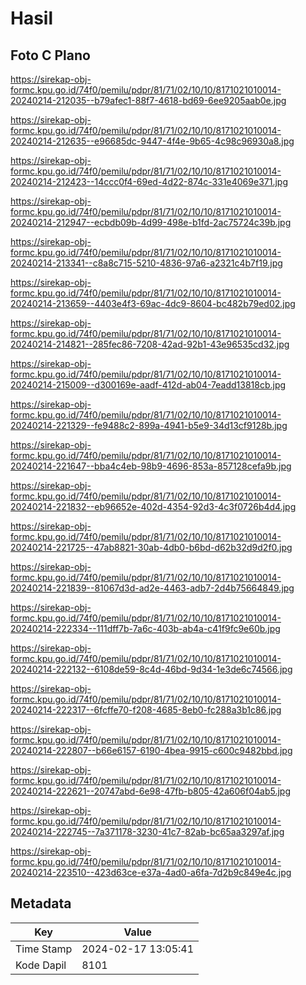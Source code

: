# Hasil

## Foto C Plano

https://sirekap-obj-formc.kpu.go.id/74f0/pemilu/pdpr/81/71/02/10/10/8171021010014-20240214-212035--b79afec1-88f7-4618-bd69-6ee9205aab0e.jpg

https://sirekap-obj-formc.kpu.go.id/74f0/pemilu/pdpr/81/71/02/10/10/8171021010014-20240214-212635--e96685dc-9447-4f4e-9b65-4c98c96930a8.jpg

https://sirekap-obj-formc.kpu.go.id/74f0/pemilu/pdpr/81/71/02/10/10/8171021010014-20240214-212423--14ccc0f4-69ed-4d22-874c-331e4069e371.jpg

https://sirekap-obj-formc.kpu.go.id/74f0/pemilu/pdpr/81/71/02/10/10/8171021010014-20240214-212947--ecbdb09b-4d99-498e-b1fd-2ac75724c39b.jpg

https://sirekap-obj-formc.kpu.go.id/74f0/pemilu/pdpr/81/71/02/10/10/8171021010014-20240214-213341--c8a8c715-5210-4836-97a6-a2321c4b7f19.jpg

https://sirekap-obj-formc.kpu.go.id/74f0/pemilu/pdpr/81/71/02/10/10/8171021010014-20240214-213659--4403e4f3-69ac-4dc9-8604-bc482b79ed02.jpg

https://sirekap-obj-formc.kpu.go.id/74f0/pemilu/pdpr/81/71/02/10/10/8171021010014-20240214-214821--285fec86-7208-42ad-92b1-43e96535cd32.jpg

https://sirekap-obj-formc.kpu.go.id/74f0/pemilu/pdpr/81/71/02/10/10/8171021010014-20240214-215009--d300169e-aadf-412d-ab04-7eadd13818cb.jpg

https://sirekap-obj-formc.kpu.go.id/74f0/pemilu/pdpr/81/71/02/10/10/8171021010014-20240214-221329--fe9488c2-899a-4941-b5e9-34d13cf9128b.jpg

https://sirekap-obj-formc.kpu.go.id/74f0/pemilu/pdpr/81/71/02/10/10/8171021010014-20240214-221647--bba4c4eb-98b9-4696-853a-857128cefa9b.jpg

https://sirekap-obj-formc.kpu.go.id/74f0/pemilu/pdpr/81/71/02/10/10/8171021010014-20240214-221832--eb96652e-402d-4354-92d3-4c3f0726b4d4.jpg

https://sirekap-obj-formc.kpu.go.id/74f0/pemilu/pdpr/81/71/02/10/10/8171021010014-20240214-221725--47ab8821-30ab-4db0-b6bd-d62b32d9d2f0.jpg

https://sirekap-obj-formc.kpu.go.id/74f0/pemilu/pdpr/81/71/02/10/10/8171021010014-20240214-221839--81067d3d-ad2e-4463-adb7-2d4b75664849.jpg

https://sirekap-obj-formc.kpu.go.id/74f0/pemilu/pdpr/81/71/02/10/10/8171021010014-20240214-222334--111dff7b-7a6c-403b-ab4a-c41f9fc9e60b.jpg

https://sirekap-obj-formc.kpu.go.id/74f0/pemilu/pdpr/81/71/02/10/10/8171021010014-20240214-222132--6108de59-8c4d-46bd-9d34-1e3de6c74566.jpg

https://sirekap-obj-formc.kpu.go.id/74f0/pemilu/pdpr/81/71/02/10/10/8171021010014-20240214-222317--6fcffe70-f208-4685-8eb0-fc288a3b1c86.jpg

https://sirekap-obj-formc.kpu.go.id/74f0/pemilu/pdpr/81/71/02/10/10/8171021010014-20240214-222807--b66e6157-6190-4bea-9915-c600c9482bbd.jpg

https://sirekap-obj-formc.kpu.go.id/74f0/pemilu/pdpr/81/71/02/10/10/8171021010014-20240214-222621--20747abd-6e98-47fb-b805-42a606f04ab5.jpg

https://sirekap-obj-formc.kpu.go.id/74f0/pemilu/pdpr/81/71/02/10/10/8171021010014-20240214-222745--7a371178-3230-41c7-82ab-bc65aa3297af.jpg

https://sirekap-obj-formc.kpu.go.id/74f0/pemilu/pdpr/81/71/02/10/10/8171021010014-20240214-223510--423d63ce-e37a-4ad0-a6fa-7d2b9c849e4c.jpg


## Metadata

| Key        | Value               |
| ---------- | ------------------- |
| Time Stamp | 2024-02-17 13:05:41 |
| Kode Dapil | 8101                |



